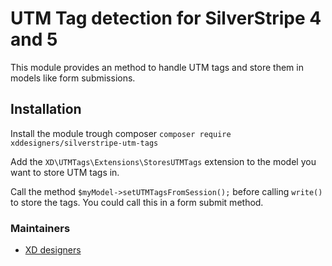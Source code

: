 # UTM Tag detection for SilverStripe 4 and 5

This module provides an method to handle UTM tags and store them in models like form submissions.

## Installation

Install the module trough composer `composer require xddesigners/silverstripe-utm-tags`

Add the `XD\UTMTags\Extensions\StoresUTMTags` extension to the model you want to store UTM tags in.

Call the method `$myModel->setUTMTagsFromSession();` before calling `write()` to store the tags. 
You could call this in a form submit method.

### Maintainers

- [XD designers](https://www.xd.nl/)
